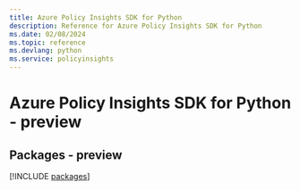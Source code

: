 ```yaml
---
title: Azure Policy Insights SDK for Python
description: Reference for Azure Policy Insights SDK for Python
ms.date: 02/08/2024
ms.topic: reference
ms.devlang: python
ms.service: policyinsights
---
```

# Azure Policy Insights SDK for Python - preview
## Packages - preview
[!INCLUDE [packages](policy-insights-index.md)]